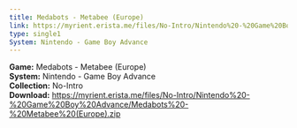 ```yaml
---
title: Medabots - Metabee (Europe)
link: https://myrient.erista.me/files/No-Intro/Nintendo%20-%20Game%20Boy%20Advance/Medabots%20-%20Metabee%20(Europe).zip
type: single1
System: Nintendo - Game Boy Advance
---
```

<b>Game:</b> Medabots - Metabee (Europe)<br>
<b>System:</b> Nintendo - Game Boy Advance<br>
<b>Collection:</b> No-Intro<br>
<b>Download:</b> https://myrient.erista.me/files/No-Intro/Nintendo%20-%20Game%20Boy%20Advance/Medabots%20-%20Metabee%20(Europe).zip